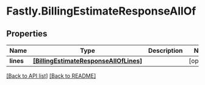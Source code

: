 # Fastly.BillingEstimateResponseAllOf

## Properties

Name | Type | Description | Notes
------------ | ------------- | ------------- | -------------
**lines** | [**[BillingEstimateResponseAllOfLines]**](BillingEstimateResponseAllOfLines.md) |  | [optional] 



[[Back to API list]](../../README.md#endpoints) [[Back to README]](../../README.md)

